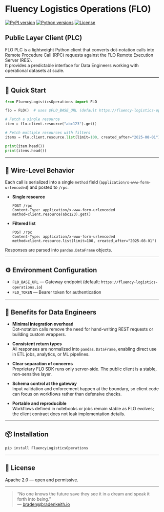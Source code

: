 
# Fluency Logistics Operations (FLO)

[![PyPI version](https://img.shields.io/pypi/v/FluencyLogisticsOperations)](https://pypi.org/project/FluencyLogisticsOperations/)
[![Python versions](https://img.shields.io/pypi/pyversions/FluencyLogisticsOperations)](https://pypi.org/project/FluencyLogisticsOperations/)
[![License](https://img.shields.io/pypi/l/FluencyLogisticsOperations)](https://github.com/fluency-logistics-operations/flo-plc/blob/main/LICENSE)


## Public Layer Client (PLC)

FLO PLC is a lightweight Python client that converts dot-notation calls into Remote Procedure Call (RPC) requests against the FLO Remote Execution Server (RES).  
It provides a predictable interface for Data Engineers working with operational datasets at scale.

---

## 🚀 Quick Start

```python
from FluencyLogisticsOperations import FLO

flo = FLO()  # uses $FLO_BASE_URL (default https://fluency-logistics-operations.io) and $FLO_TOKEN

# Fetch a single resource
item = flo.client.resource("abc123").get()

# Fetch multiple resources with filters
items = flo.client.resource.list(limit=100, created_after="2025-08-01")

print(item.head())
print(items.head())
```

---

## 📡 Wire-Level Behavior

Each call is serialized into a single `method` field (`application/x-www-form-urlencoded`) and posted to `/rpc`.

- **Single resource**
  ```
  POST /rpc
  Content-Type: application/x-www-form-urlencoded
  method=client.resource(abc123).get()
  ```

- **Filtered list**
  ```
  POST /rpc
  Content-Type: application/x-www-form-urlencoded
  method=client.resource.list(limit=100, created_after="2025-08-01")
  ```

Responses are parsed into `pandas.DataFrame` objects.

---

## ⚙️ Environment Configuration

- `FLO_BASE_URL` — Gateway endpoint (default: `https://fluency-logistics-operations.io`)  
- `FLO_TOKEN` — Bearer token for authentication  

---

## 🧩 Benefits for Data Engineers

- **Minimal integration overhead**  
  Dot-notation calls remove the need for hand-writing REST requests or building custom wrappers.

- **Consistent return types**  
  All responses are normalized into `pandas.DataFrame`, enabling direct use in ETL jobs, analytics, or ML pipelines.

- **Clear separation of concerns**  
  Proprietary FLO SDK runs only server-side. The public client is a stable, non-sensitive layer.

- **Schema control at the gateway**  
  Input validation and enforcement happen at the boundary, so client code can focus on workflows rather than defensive checks.

- **Portable and reproducible**  
  Workflows defined in notebooks or jobs remain stable as FLO evolves; the client contract does not leak implementation details.

---

## 📦 Installation

```bash
pip install FluencyLogisticsOperations
```

---

## 📜 License

Apache 2.0 — open and permissive.

---

> “No one knows the future save they see it in a dream and speak it forth into being.”  
> — braden@bradenkeith.io
